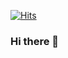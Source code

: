 [![Hits](https://hits.seeyoufarm.com/api/count/incr/badge.svg?url=https%3A%2F%2Fgithub.com%2Fdeokisys%2Fhit-counter&count_bg=%2390BBFF&title_bg=%23555555&icon=visualstudio.svg&icon_color=%23FFFFFF&title=hits&edge_flat=false)](https://hits.seeyoufarm.com)
### Hi there 👋

<!--
**deokisys/deokisys** is a ✨ _special_ ✨ repository because its `README.md` (this file) appears on your GitHub profile.

Here are some ideas to get you started:

- 🔭 I’m currently working on ...
- 🌱 I’m currently learning ...
- 👯 I’m looking to collaborate on ...
- 🤔 I’m looking for help with ...
- 💬 Ask me about ...
- 📫 How to reach me: ...
- 😄 Pronouns: ...
- ⚡ Fun fact: ...
-->
